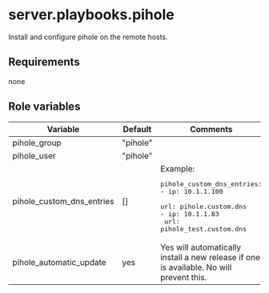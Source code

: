 # server.playbooks.pihole
Install and configure pihole on the remote hosts.

## Requirements
none

## Role variables
| Variable                  | Default       | Comments                                                                                                                                           |
|---------------------------|---------------|----------------------------------------------------------------------------------------------------------------------------------------------------|
| pihole_group              | "pihole"      |                                                                                                                                                    | 
| pihole_user               | "pihole"      |                                                                                                                                                    | 
| pihole_custom_dns_entries | []            | Example: <pre>pihole_custom_dns_entries:<br>- ip: 10.1.1.100<br>  url: pihole.custom.dns<br>- ip: 10.1.1.83<br>  url: pihole_test.custom.dns</pre> | 
| pihole_automatic_update   | yes           | Yes will automatically install a new release if one is available. No will prevent this.                                                            | 


